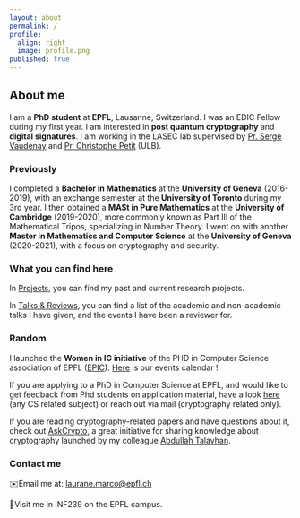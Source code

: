 ```yaml
---
layout: about
permalink: /
profile:
  align: right
  image: profile.png
published: true
---
```


## About me 
I am a **PhD student** at **EPFL**, Lausanne, Switzerland. I was an EDIC Fellow during my first year.
I am interested in **post quantum cryptography** and **digital signatures**. 
I am working in the LASEC lab supervised by [Pr. Serge Vaudenay](https://lasec.epfl.ch/people/vaudenay/) and [Pr. Christophe Petit](https://christophe.petit.web.ulb.be) (ULB). 

### Previously

I completed a **Bachelor in Mathematics** at the **University of Geneva** (2016-2019), with an exchange semester at the **University of Toronto** during my 3rd year.
I then obtained a **MASt in Pure Mathematics** at the **University of Cambridge** (2019-2020), more commonly known as Part III of the Mathematical Tripos, specializing in Number Theory. 
I went on with another **Master in Mathematics and Computer Science** at the **University of Geneva** (2020-2021), with a focus on cryptography and security.

### What you can find here 
In [Projects](https://lauranemarco.github.io/projects/), you can find my past and current research projects. 

In [Talks & Reviews](https://lauranemarco.github.io/talksreviews), you can find a list of the academic and non-academic talks I have given, and the events I have been a reviewer for.

### Random 
I launched the **Women in IC initiative** of the PHD in Computer Science association of EPFL ([EPIC](http://epic.epfl.ch/)). [Here](https://calendar.google.com/calendar/u/5?cid=ZXBmbC5lcGljQGdtYWlsLmNvbQ) is our events calendar !

If you are applying to a PhD in Computer Science at EPFL, and would like to get feedback from Phd students on application material, have a look [here](https://epic-guide.github.io/ramp) (any CS related subject) or reach out via mail (cryptography related only). 

If you are reading cryptography-related papers and have questions about it, check out [AskCrypto](https://askcryp.to), a great initiative for sharing knowledge about cryptography launched by my colleague [Abdullah Talayhan](https://www.abdullahtalayhan.com).



### Contact me 
✉️Email me at: laurane.marco@epfl.ch 

📍Visit me in INF239 on the EPFL campus.  
